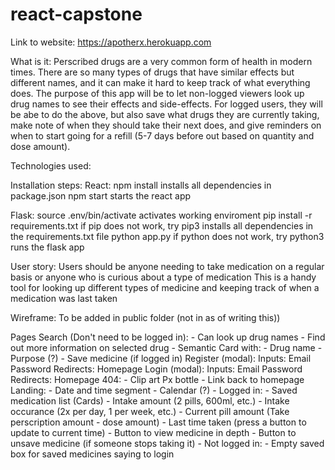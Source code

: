 # react-capstone

Link to website:
https://apotherx.herokuapp.com

What is it:
Perscribed drugs are a very common form of health in modern times.
There are so many types of drugs that have similar effects but different names, 
and it can make it hard to keep track of what everything does.
The purpose of this app will be to let non-logged viewers look up drug names to see their effects and side-effects.
For logged users, they will be abe to do the above, but also save what drugs they are currently taking,
make note of when they should take their next does, and give reminders on when to start going for a refill (5-7 days before out based on quantity and dose amount).

Technologies used:

Installation steps:
  React:
    npm install
      installs all dependencies in package.json
    npm start
      starts the react app
  
  Flask:
    source .env/bin/activate
      activates working enviroment
    pip install -r requirements.txt
      if pip does not work, try pip3
      installs all dependencies in the requirements.txt file
    python app.py
      if python does not work, try python3
      runs the flask app

User story:
  Users should be anyone needing to take medication on a regular basis 
  or anyone who is curious about a type of medication
  This is a handy tool for looking up different types of medicine and 
  keeping track of when a medication was last taken

Wireframe: 
  To be added in public folder
  (not in as of writing this))

Pages
    Search (Don't need to be logged in):
        - Can look up drug names
        - Find out more information on selected drug
        - Semantic Card with:
                - Drug name
                - Purpose (?)
                - Save medicine (if logged in)
    Register (modal):
        Inputs:
            Email
            Password
        Redirects:
            Homepage
    Login (modal):
        Inputs: 
            Email
            Password
        Redirects:
            Homepage
    404:
        - Clip art Px bottle
        - Link back to homepage
    Landing:
        - Date and time segment
        - Calendar (?)
        - Logged in:
            - Saved medication list (Cards)
                - Intake amount (2 pills, 600ml, etc.)
                - Intake occurance (2x per day, 1 per week, etc.)
                - Current pill amount (Take perscription amount - dose amount)
                - Last time taken (press a button to update to current time)
                - Button to view medicine in depth
                - Button to unsave medicine (if someone stops taking it)
        - Not logged in:
            - Empty saved box for saved medicines saying to login
            

   
     
    

